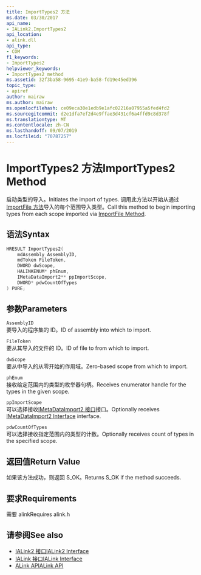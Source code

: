 ```yaml
---
title: ImportTypes2 方法
ms.date: 03/30/2017
api_name:
- IALink2.ImportTypes2
api_location:
- alink.dll
api_type:
- COM
f1_keywords:
- ImportTypes2
helpviewer_keywords:
- ImportTypes2 method
ms.assetid: 32f3ba58-9695-41e9-ba58-fd19e45ed396
topic_type:
- apiref
author: mairaw
ms.author: mairaw
ms.openlocfilehash: ce09eca30e1edb9e1afc02216a07955a5fed4fd2
ms.sourcegitcommit: d2e1dfa7ef2d4e9ffae3d431cf6a4ffd9c8d378f
ms.translationtype: MT
ms.contentlocale: zh-CN
ms.lasthandoff: 09/07/2019
ms.locfileid: "70787257"
---
```

# <a name="importtypes2-method"></a><span data-ttu-id="7cbc6-102">ImportTypes2 方法</span><span class="sxs-lookup"><span data-stu-id="7cbc6-102">ImportTypes2 Method</span></span>
<span data-ttu-id="7cbc6-103">启动类型的导入。</span><span class="sxs-lookup"><span data-stu-id="7cbc6-103">Initiates the import of types.</span></span> <span data-ttu-id="7cbc6-104">调用此方法以开始从通过[ImportFile 方法](importfile-method.md)导入的每个范围导入类型。</span><span class="sxs-lookup"><span data-stu-id="7cbc6-104">Call this method to begin importing types from each scope imported via [ImportFile Method](importfile-method.md).</span></span>  
  
## <a name="syntax"></a><span data-ttu-id="7cbc6-105">语法</span><span class="sxs-lookup"><span data-stu-id="7cbc6-105">Syntax</span></span>  
  
```cpp  
HRESULT ImportTypes2(  
    mdAssembly AssemblyID,  
    mdToken FileToken,  
    DWORD dwScope,  
    HALINKENUM* phEnum,  
    IMetaDataImport2** ppImportScope,  
    DWORD* pdwCountOfTypes  
) PURE;  
```  
  
## <a name="parameters"></a><span data-ttu-id="7cbc6-106">参数</span><span class="sxs-lookup"><span data-stu-id="7cbc6-106">Parameters</span></span>  
 `AssemblyID`  
 <span data-ttu-id="7cbc6-107">要导入的程序集的 ID。</span><span class="sxs-lookup"><span data-stu-id="7cbc6-107">ID of assembly into which to import.</span></span>  
  
 `FileToken`  
 <span data-ttu-id="7cbc6-108">要从其导入的文件的 ID。</span><span class="sxs-lookup"><span data-stu-id="7cbc6-108">ID of file to from which to import.</span></span>  
  
 `dwScope`  
 <span data-ttu-id="7cbc6-109">要从中导入的从零开始的作用域。</span><span class="sxs-lookup"><span data-stu-id="7cbc6-109">Zero-based scope from which to import.</span></span>  
  
 `phEnum`  
 <span data-ttu-id="7cbc6-110">接收给定范围内的类型的枚举器句柄。</span><span class="sxs-lookup"><span data-stu-id="7cbc6-110">Receives enumerator handle for the types in the given scope.</span></span>  
  
 `ppImportScope`  
 <span data-ttu-id="7cbc6-111">可以选择接收[IMetaDataImport2 接口](../metadata/imetadataimport2-interface.md)接口。</span><span class="sxs-lookup"><span data-stu-id="7cbc6-111">Optionally receives [IMetaDataImport2 Interface](../metadata/imetadataimport2-interface.md) interface.</span></span>  
  
 `pdwCountOfTypes`  
 <span data-ttu-id="7cbc6-112">可以选择接收指定范围内的类型的计数。</span><span class="sxs-lookup"><span data-stu-id="7cbc6-112">Optionally receives count of types in the specified scope.</span></span>  
  
## <a name="return-value"></a><span data-ttu-id="7cbc6-113">返回值</span><span class="sxs-lookup"><span data-stu-id="7cbc6-113">Return Value</span></span>  
 <span data-ttu-id="7cbc6-114">如果该方法成功，则返回 S_OK。</span><span class="sxs-lookup"><span data-stu-id="7cbc6-114">Returns S_OK if the method succeeds.</span></span>  
  
## <a name="requirements"></a><span data-ttu-id="7cbc6-115">要求</span><span class="sxs-lookup"><span data-stu-id="7cbc6-115">Requirements</span></span>  
 <span data-ttu-id="7cbc6-116">需要 alink</span><span class="sxs-lookup"><span data-stu-id="7cbc6-116">Requires alink.h</span></span>  
  
## <a name="see-also"></a><span data-ttu-id="7cbc6-117">请参阅</span><span class="sxs-lookup"><span data-stu-id="7cbc6-117">See also</span></span>

- [<span data-ttu-id="7cbc6-118">IALink2 接口</span><span class="sxs-lookup"><span data-stu-id="7cbc6-118">IALink2 Interface</span></span>](ialink2-interface.md)
- [<span data-ttu-id="7cbc6-119">IALink 接口</span><span class="sxs-lookup"><span data-stu-id="7cbc6-119">IALink Interface</span></span>](ialink-interface.md)
- [<span data-ttu-id="7cbc6-120">ALink API</span><span class="sxs-lookup"><span data-stu-id="7cbc6-120">ALink API</span></span>](index.md)
